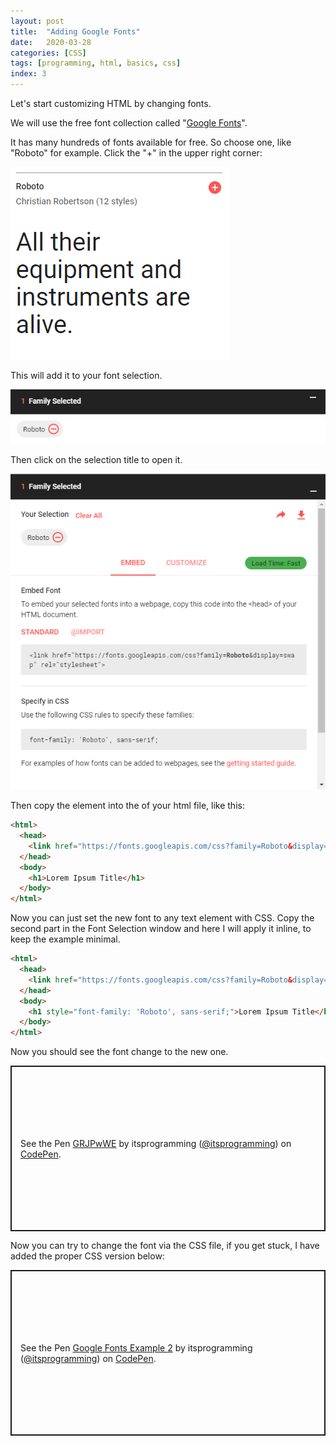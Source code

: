 ```yaml
---
layout: post
title:  "Adding Google Fonts"
date:   2020-03-28
categories: [CSS]
tags: [programming, html, basics, css]
index: 3
---
```


Let's start customizing HTML by changing fonts.

We will use the free font collection called "<a href='https://fonts.google.com/' target="_blank">Google Fonts</a>".

It has many hundreds of fonts available for free. So choose one, like "Roboto" for example. Click the "+" in the upper right corner:

<img src="/assets/img/GoogleFonts_Roboto.png"/>

This will add it to your font selection.

<img src="/assets/img/GoogleFonts_FontSelection.png"/>

Then click on the selection title to open it.

<img src="/assets/img/GoogleFonts_RobotoSelection.png"/>

Then copy the <code class="language-html"><link></code> element into the <code class="language-html"><head></code> of your html file, like this:

```html
<html>
  <head>
    <link href="https://fonts.googleapis.com/css?family=Roboto&display=swap" rel="stylesheet">
  </head>
  <body>
    <h1>Lorem Ipsum Title</h1>
  </body>
</html>
```

Now you can just set the new font to any text element with CSS. Copy the second part in the Font Selection window and here I will apply it inline, to keep the example minimal. 

```html
<html>
  <head>
    <link href="https://fonts.googleapis.com/css?family=Roboto&display=swap" rel="stylesheet">
  </head>
  <body>
    <h1 style="font-family: 'Roboto', sans-serif;">Lorem Ipsum Title</h1>
  </body>
</html>
```

Now you should see the font change to the new one.

<p class="codepen" data-height="265" data-theme-id="dark" data-default-tab="html,result" data-user="itsprogramming" data-slug-hash="GRJPwWE" style="height: 265px; box-sizing: border-box; display: flex; align-items: center; justify-content: center; border: 2px solid; margin: 1em 0; padding: 1em;" data-pen-title="GRJPwWE">
  <span>See the Pen <a href="https://codepen.io/itsprogramming/pen/GRJPwWE">
  GRJPwWE</a> by itsprogramming (<a href="https://codepen.io/itsprogramming">@itsprogramming</a>)
  on <a href="https://codepen.io">CodePen</a>.</span>
</p>
<script async src="https://static.codepen.io/assets/embed/ei.js"></script>

Now you can try to change the font via the CSS file, if you get stuck, I have added the proper CSS version below:

<p class="codepen" data-height="265" data-theme-id="dark" data-default-tab="html,result" data-user="itsprogramming" data-slug-hash="vYOvvoP" data-preview="true" style="height: 265px; box-sizing: border-box; display: flex; align-items: center; justify-content: center; border: 2px solid; margin: 1em 0; padding: 1em;" data-pen-title="Google Fonts Example 2">
  <span>See the Pen <a href="https://codepen.io/itsprogramming/pen/vYOvvoP">
  Google Fonts Example 2</a> by itsprogramming (<a href="https://codepen.io/itsprogramming">@itsprogramming</a>)
  on <a href="https://codepen.io">CodePen</a>.</span>
</p>
<script async src="https://static.codepen.io/assets/embed/ei.js"></script>

